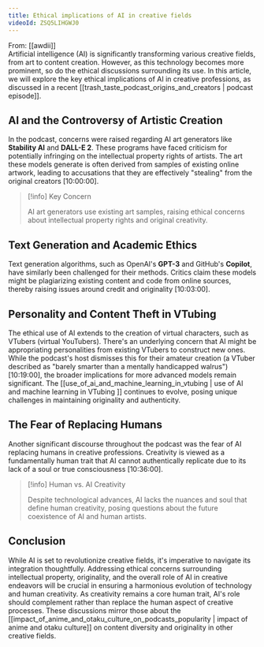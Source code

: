 ```yaml
---
title: Ethical implications of AI in creative fields
videoId: ZSQ5LIHGWJ0
---
```


From: [[awdii]] <br/> 
Artificial intelligence (AI) is significantly transforming various creative fields, from art to content creation. However, as this technology becomes more prominent, so do the ethical discussions surrounding its use. In this article, we will explore the key ethical implications of AI in creative professions, as discussed in a recent [[trash_taste_podcast_origins_and_creators | podcast episode]].

## AI and the Controversy of Artistic Creation

In the podcast, concerns were raised regarding AI art generators like **Stability AI** and **DALL-E 2**. These programs have faced criticism for potentially infringing on the intellectual property rights of artists. The art these models generate is often derived from samples of existing online artwork, leading to accusations that they are effectively "stealing" from the original creators <a class="yt-timestamp" data-t="10:00:00">[10:00:00]</a>.

> [!info] Key Concern
> 
> AI art generators use existing art samples, raising ethical concerns about intellectual property rights and original creativity.

## Text Generation and Academic Ethics

Text generation algorithms, such as OpenAI's **GPT-3** and GitHub's **Copilot**, have similarly been challenged for their methods. Critics claim these models might be plagiarizing existing content and code from online sources, thereby raising issues around credit and originality <a class="yt-timestamp" data-t="10:03:00">[10:03:00]</a>.

## Personality and Content Theft in VTubing

The ethical use of AI extends to the creation of virtual characters, such as VTubers (virtual YouTubers). There's an underlying concern that AI might be appropriating personalities from existing VTubers to construct new ones. While the podcast's host dismisses this for their amateur creation (a VTuber described as "barely smarter than a mentally handicapped walrus") <a class="yt-timestamp" data-t="10:19:00">[10:19:00]</a>, the broader implications for more advanced models remain significant. The [[use_of_ai_and_machine_learning_in_vtubing | use of AI and machine learning in VTubing ]] continues to evolve, posing unique challenges in maintaining originality and authenticity.

## The Fear of Replacing Humans

Another significant discourse throughout the podcast was the fear of AI replacing humans in creative professions. Creativity is viewed as a fundamentally human trait that AI cannot authentically replicate due to its lack of a soul or true consciousness <a class="yt-timestamp" data-t="10:36:00">[10:36:00]</a>.

> [!info] Human vs. AI Creativity
> 
> Despite technological advances, AI lacks the nuances and soul that define human creativity, posing questions about the future coexistence of AI and human artists.

## Conclusion

While AI is set to revolutionize creative fields, it's imperative to navigate its integration thoughtfully. Addressing ethical concerns surrounding intellectual property, originality, and the overall role of AI in creative endeavors will be crucial in ensuring a harmonious evolution of technology and human creativity. As creativity remains a core human trait, AI's role should complement rather than replace the human aspect of creative processes. These discussions mirror those about the [[impact_of_anime_and_otaku_culture_on_podcasts_popularity | impact of anime and otaku culture]] on content diversity and originality in other creative fields.